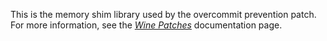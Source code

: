 This is the memory shim library used by the overcommit prevention patch. For more information, see the [*Wine Patches*](../docs/patches.md) documentation page.
